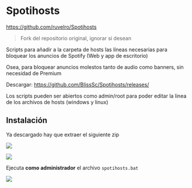 # Spotihosts

https://github.com/ruvelro/Spotihosts

> Fork del repositorio original, ignorar si desean

Scripts para añadir a la carpeta de hosts las líneas necesarias para bloquear los anuncios de Spotify (Web y app de escritorio)

Osea, para bloquear anuncios molestos tanto de audio como banners, sin necesidad de Premium

Descargar: https://github.com/BlissSc/Spotihosts/releases/

Los scripts pueden ser abiertos como admin/root para poder editar la linea de los archivos de hosts (windows y linux)

## Instalación

Ya descargado hay que extraer el siguiente zip

![](https://i.imgur.com/WryRPn1.png)

![](https://i.imgur.com/tMN23F2.png)

Ejecuta **como administrador** el archivo ``spotihosts.bat``

![](https://i.imgur.com/ZtT9n0B.png)
